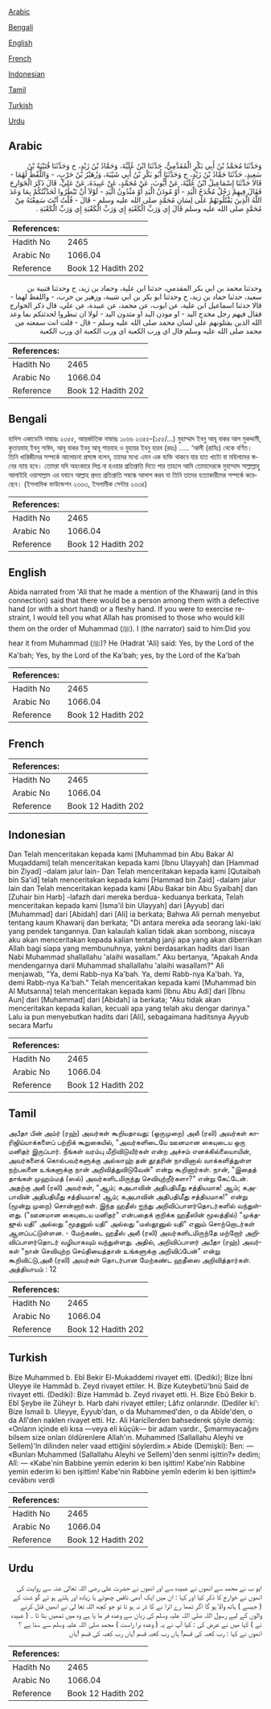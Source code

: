 [Arabic](#arabic)

[Bengali](#bengali)

[English](#english)

[French](#french)

[Indonesian](#indonesian)

[Tamil](#tamil)

[Turkish](#turkish)

[Urdu](#urdu)

## Arabic


<div dir="rtl" lang="ar" style={{fontSize:'larger',backgroundColor:'#f8f9fa',padding:20}}>
وَحَدَّثَنَا مُحَمَّدُ بْنُ أَبِي بَكْرٍ الْمُقَدَّمِيُّ، حَدَّثَنَا ابْنُ عُلَيَّةَ، وَحَمَّادُ بْنُ زَيْدٍ، ح وَحَدَّثَنَا قُتَيْبَةُ بْنُ سَعِيدٍ، حَدَّثَنَا حَمَّادُ بْنُ زَيْدٍ، ح وَحَدَّثَنَا أَبُو بَكْرِ بْنُ أَبِي شَيْبَةَ، وَزُهَيْرُ بْنُ حَرْبٍ، - وَاللَّفْظُ لَهُمَا - قَالاَ حَدَّثَنَا إِسْمَاعِيلُ ابْنُ عُلَيَّةَ، عَنْ أَيُّوبَ، عَنْ مُحَمَّدٍ، عَنْ عَبِيدَةَ، عَنْ عَلِيٍّ، قَالَ ذَكَرَ الْخَوَارِجَ فَقَالَ فِيهِمْ رَجُلٌ مُخْدَجُ الْيَدِ - أَوْ مُودَنُ الْيَدِ أَوْ مَثْدُونُ الْيَدِ - لَوْلاَ أَنْ تَبْطَرُوا لَحَدَّثْتُكُمْ بِمَا وَعَدَ اللَّهُ الَّذِينَ يَقْتُلُونَهُمْ عَلَى لِسَانِ مُحَمَّدٍ صلى الله عليه وسلم - قَالَ - قُلْتُ آنْتَ سَمِعْتَهُ مِنْ مُحَمَّدٍ صلى الله عليه وسلم قَالَ إِي وَرَبِّ الْكَعْبَةِ إِي وَرَبِّ الْكَعْبَةِ إِي وَرَبِّ الْكَعْبَةِ ‏.‏
</div>
<div style={{backgroundColor:'#f8f9fa',padding:20, marginBottom: 10}}><table> <thead> <tr> <th>References:</th> <th></th> </tr> </thead> <tbody><tr><td>Hadith No</td><td>2465</td></tr><tr><td>Arabic No</td><td>1066.04</td></tr><tr><td>Reference</td><td>Book 12 Hadith 202</td></tr></tbody></table></div>


<div dir="rtl" lang="ar" style={{fontSize:'larger',backgroundColor:'#f8f9fa',padding:20}}>
وحدثنا محمد بن ابي بكر المقدمي، حدثنا ابن علية، وحماد بن زيد، ح وحدثنا قتيبة بن سعيد، حدثنا حماد بن زيد، ح وحدثنا ابو بكر بن ابي شيبة، وزهير بن حرب، - واللفظ لهما - قالا حدثنا اسماعيل ابن علية، عن ايوب، عن محمد، عن عبيدة، عن علي، قال ذكر الخوارج فقال فيهم رجل مخدج اليد - او مودن اليد او مثدون اليد - لولا ان تبطروا لحدثتكم بما وعد الله الذين يقتلونهم على لسان محمد صلى الله عليه وسلم - قال - قلت انت سمعته من محمد صلى الله عليه وسلم قال اي ورب الكعبة اي ورب الكعبة اي ورب الكعبة
</div>
<div style={{backgroundColor:'#f8f9fa',padding:20, marginBottom: 10}}><table> <thead> <tr> <th>References:</th> <th></th> </tr> </thead> <tbody><tr><td>Hadith No</td><td>2465</td></tr><tr><td>Arabic No</td><td>1066.04</td></tr><tr><td>Reference</td><td>Book 12 Hadith 202</td></tr></tbody></table></div>

## Bengali


<div dir="ltr" lang="bn" style={{fontSize:'larger',backgroundColor:'#f8f9fa',padding:20}}>
হাদিস একাডেমি নাম্বারঃ ২৩৫৫, আন্তর্জাতিক নাম্বারঃ ১০৬৬ ২৩৫৫-(১৫৫/...) মুহাম্মাদ ইবনু আবূ বাকর আল মুকদ্দামী, কুতায়বাহ্ ইবনু সাঈদ, আবূ বাকর ইবনু আবূ শায়বাহ ও যুহায়র ইবনু হারব (রহঃ) ..... ‘আলী (রাযিঃ) থেকে বর্ণিত। তিনি খারিজীদের সম্পর্কে আলোচনা প্রসঙ্গে বলেন, তাদের মধ্যে এমন এক ব্যক্তি থাকবে যার হাত খাটো বা মহিলাদের স্তনের ন্যায় হবে। তোমরা যদি অহংকারে লিপ্ত না হওয়ার প্রতিশ্রুতি দিতে পার তাহলে আমি তোমাদেরকে মুহাম্মাদ সাল্লাল্লাহু আলাইহি ওয়াসাল্লাম এর যবানে আল্লাহ প্রদত্ত প্রতিশ্রুতি সম্বন্ধে আলাপ করব যা তিনি তাদের হত্যাকারীদের সম্পর্কে করেছেন। (ইসলামিক ফাউন্ডেশন ২৩৩৩, ইসলামীক সেন্টার ২৩৩৪)
</div>
<div style={{backgroundColor:'#f8f9fa',padding:20, marginBottom: 10}}><table> <thead> <tr> <th>References:</th> <th></th> </tr> </thead> <tbody><tr><td>Hadith No</td><td>2465</td></tr><tr><td>Arabic No</td><td>1066.04</td></tr><tr><td>Reference</td><td>Book 12 Hadith 202</td></tr></tbody></table></div>

## English


<div dir="ltr" lang="en" style={{fontSize:'larger',backgroundColor:'#f8f9fa',padding:20}}>
Abida narrated from 'Ali that he made a mention of the Khawarij (and in this connection) said that there would be a person among them with a defective hand (or with a short hand) or a fleshy hand. If you were to exercise restraint, I would tell you what Allah has promised to those who would kill them on the order of Muhammad (ﷺ). I (the narrator) said to him:Did you hear it from Muhammad (ﷺ)? He (Hadrat 'Ali) said: Yes, by the Lord of the Ka'bah; Yes, by the Lord of the Ka'bah; yes, by the Lord of the Ka'bah
</div>
<div style={{backgroundColor:'#f8f9fa',padding:20, marginBottom: 10}}><table> <thead> <tr> <th>References:</th> <th></th> </tr> </thead> <tbody><tr><td>Hadith No</td><td>2465</td></tr><tr><td>Arabic No</td><td>1066.04</td></tr><tr><td>Reference</td><td>Book 12 Hadith 202</td></tr></tbody></table></div>

## French


<div dir="ltr" lang="fr" style={{fontSize:'larger',backgroundColor:'#f8f9fa',padding:20}}>

</div>
<div style={{backgroundColor:'#f8f9fa',padding:20, marginBottom: 10}}><table> <thead> <tr> <th>References:</th> <th></th> </tr> </thead> <tbody><tr><td>Hadith No</td><td>2465</td></tr><tr><td>Arabic No</td><td>1066.04</td></tr><tr><td>Reference</td><td>Book 12 Hadith 202</td></tr></tbody></table></div>

## Indonesian


<div dir="ltr" lang="id" style={{fontSize:'larger',backgroundColor:'#f8f9fa',padding:20}}>
Dan Telah menceritakan kepada kami [Muhammad bin Abu Bakar Al Muqaddami] telah menceritakan kepada kami [Ibnu Ulayyah] dan [Hammad bin Ziyad] -dalam jalur lain- Dan Telah menceritakan kepada kami [Qutaibah bin Sa'id] telah menceritakan kepada kami [Hammad bin Zaid] -dalam jalur lain dan Telah menceritakan kepada kami [Abu Bakar bin Abu Syaibah] dan [Zuhair bin Harb] -lafazh dari mereka berdua- keduanya berkata, Telah menceritakan kepada kami [Isma'il bin Ulayyah] dari [Ayyub] dari [Muhammad] dari [Abidah] dari [Ali] ia berkata; Bahwa Ali pernah menyebut tentang kaum Khawarij dan berkata; "Di antara mereka ada seorang laki-laki yang pendek tangannya. Dan kalaulah kalian tidak akan sombong, niscaya aku akan menceritakan kepada kalian tentahg janji apa yang akan diberrikan Allah bagi siapa yang membunuhnya, yakni berdasarkan hadits dari lisan Nabi Muhammad shallallahu 'alaihi wasallam." Aku bertanya, "Apakah Anda mendengarnya darii Muhammad shallallahu 'alaihi wasallam?" Ali menjawab, "Ya, demi Rabb-nya Ka'bah. Ya, demi Rabb-nya Ka'bah. Ya, demi Rabb-nya Ka'bah." Telah menceritakan kepada kami [Muhammad bin Al Mutsanna] telah menceritakan kepada kami [Ibnu Abu Adi] dari [Ibnu Aun] dari [Muhammad] dari [Abidah] ia berkata; "Aku tidak akan menceritakan kepada kalian, kecuali apa yang telah aku dengar darinya." Lalu ia pun menyebutkan hadits dari [Ali], sebagaimana haditsnya Ayyub secara Marfu
</div>
<div style={{backgroundColor:'#f8f9fa',padding:20, marginBottom: 10}}><table> <thead> <tr> <th>References:</th> <th></th> </tr> </thead> <tbody><tr><td>Hadith No</td><td>2465</td></tr><tr><td>Arabic No</td><td>1066.04</td></tr><tr><td>Reference</td><td>Book 12 Hadith 202</td></tr></tbody></table></div>

## Tamil


<div dir="ltr" lang="ta" style={{fontSize:'larger',backgroundColor:'#f8f9fa',padding:20}}>
அபீதா பின் அம்ர் (ரஹ்) அவர்கள் கூறியதாவது: (ஒருமுறை) அலீ (ரலி) அவர்கள் காரிஜிய்யாக்களைப் பற்றிக் கூறுகையில், "அவர்களிடையே ஊனமான கையுடைய ஒரு மனிதர் இருப்பார். நீங்கள் வரம்பு மீறிவிடுவீர்கள் என்ற அச்சம் எனக்கில்லையாயின், அவர்களைக் கொல்பவர்களுக்கு அல்லாஹ் தன் தூதரின் நாவினால் வாக்களித்துள்ள நற்பலனை உங்களுக்கு நான் அறிவித்துவிடுவேன்" என்று கூறினார்கள். நான், "இதைத் தாங்கள் முஹம்மத் (ஸல்) அவர்களிடமிருந்து செவியுற்றீர்களா?" என்று கேட்டேன். அதற்கு அலீ (ரலி) அவர்கள், "ஆம்; கஅபாவின் அதிபதிமீது சத்தியமாக! ஆம்; கஅபாவின் அதிபதிமீது சத்தியமாக! ஆம்; கஅபாவின் அதிபதிமீது சத்தியமாக!" என்று (மூன்று முறை) சொன்னார்கள். இந்த ஹதீஸ் ஐந்து அறிவிப்பாளர்தொடர்களில் வந்துள்ளது. ("ஊனமான கையுடைய மனிதர்" என்பதைக் குறிக்க ஹதீஸின் மூலத்தில்) "முக்தஜுல் யதி" அல்லது "மூதனுல் யதி" அல்லது "மஸ்தூனுல் யதி" எனும் சொற்றொடர்கள் ஆளப்பட்டுள்ளன. - மேற்கண்ட ஹதீஸ் அலீ (ரலி) அவர்களிடமிருந்தே மற்றோர் அறிவிப்பாளர்தொடர் வழியாகவும் வந்துள்ளது. அதில், அறிவிப்பாளர் அபீதா (ரஹ்) அவர்கள் "நான் செவியுற்ற செய்தியைத்தான் உங்களுக்கு அறிவிப்பேன்" என்று கூறிவிட்டு,அலீ (ரலி) அவர்கள் தொடர்பான மேற்கண்ட ஹதீஸை அறிவித்தார்கள். அத்தியாயம் : 12
</div>
<div style={{backgroundColor:'#f8f9fa',padding:20, marginBottom: 10}}><table> <thead> <tr> <th>References:</th> <th></th> </tr> </thead> <tbody><tr><td>Hadith No</td><td>2465</td></tr><tr><td>Arabic No</td><td>1066.04</td></tr><tr><td>Reference</td><td>Book 12 Hadith 202</td></tr></tbody></table></div>

## Turkish


<div dir="ltr" lang="tr" style={{fontSize:'larger',backgroundColor:'#f8f9fa',padding:20}}>
Bize Muhammed b. Ebî Bekir El-Mukaddemi rivayet etti. (Dediki); Bize İbni Uleyye ile Hammâd b. Zeyd rivayet ettiler. H. Bize Kuteybetü'bnü Said de rivayet etti. (Dediki): Bize Hammâd b. Zeyd rivayet etti. H. Bize Ebû Bekir b. Ebî Şeybe ile Züheyr b. Harb dahi rivayet ettiler; Lâfız onlarındır. (Dediler ki': Bize İsmail b. Uleyye, Eyyub'dan, o da Muhammed'den, o da Abîde'den, o da Alî'den naklen rivayet etti. Hz. Ali Haricîlerden bahsederek şöyle demiş: «Onların içinde eli kısa —veya eli küçük— bir adam vardır., Şımarmıyacağını bilsem size onları öldürenlere Allah'ın. Muhammed (Sallallahu Aleyhi ve Sellem)'ln dilinden neler vaad ettiğini söylerdim.» Abide (Demişki): Ben: — «Bunları Muhammed (Sallallahu Aleyhi ve Sellem)'den senmi işittin?» dedim; Alî: — «Kabe'nin Babbine yemin ederim ki ben işittim! Kabe'nin Rabbine yemin ederim ki ben işittim! Kabe'nin Rabbine yemîn ederim ki ben işittim!» cevâbını verdi
</div>
<div style={{backgroundColor:'#f8f9fa',padding:20, marginBottom: 10}}><table> <thead> <tr> <th>References:</th> <th></th> </tr> </thead> <tbody><tr><td>Hadith No</td><td>2465</td></tr><tr><td>Arabic No</td><td>1066.04</td></tr><tr><td>Reference</td><td>Book 12 Hadith 202</td></tr></tbody></table></div>

## Urdu


<div dir="rtl" lang="ur" style={{fontSize:'larger',backgroundColor:'#f8f9fa',padding:20}}>
ایو ب نے محمد سے انھوں نے عبیدہ سے اور انھوں نے حضرت علی رضی اللہ تعالیٰ عنہ سے روایت کی انھوں نے خوارج کا ذکر کیا اور کہا : ان میں ایک آدمی ناقص چھوٹے یا زیادہ اور ہلتے ہو ئے گو شت کے ( جیسے ) ہاتھ والا ہو گا اگر تمھا رے اترا نے کا ڈر نہ ہو تا تو جو کچھ اللہ تعا لیٰ نے انھیں قتل کرنے والوں کے لیے رسول اللہ صلی اللہ علیہ وسلم کی زبان سے وعدہ فر ما یا ہے وہ میں تمھیں بتا تا ۔ ( عبیدہ نے ) کہا میں نے عرض کی : کیا آپ نے یہ ( وعدہ برا راست ) محمد صلی اللہ علیہ وسلم سے سنا ہے ؟ انھوں نے کہا : رب کعبہ کی قسم! ہاں رب کعبہ قسم !ہاں رب کعبہ کی قسم !ہاں
</div>
<div style={{backgroundColor:'#f8f9fa',padding:20, marginBottom: 10}}><table> <thead> <tr> <th>References:</th> <th></th> </tr> </thead> <tbody><tr><td>Hadith No</td><td>2465</td></tr><tr><td>Arabic No</td><td>1066.04</td></tr><tr><td>Reference</td><td>Book 12 Hadith 202</td></tr></tbody></table></div>